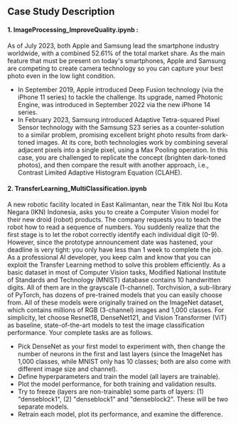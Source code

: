 ## Case Study Description
#### 1. ImageProcessing_ImproveQuality.ipynb :
As of July 2023, both Apple and Samsung lead the smartphone industry worldwide, with a combined 52.61% of the total market share. As the main feature that must be present on today's smartphones, Apple and Samsung are competing to create camera technology so you can capture your best photo even in the low light condition.
  - In September 2019, Apple introduced Deep Fusion technology (via the iPhone 11 series) to tackle the challenge. Its upgrade, named Photonic Engine, was introduced in September 2022 via the new iPhone 14 series.
  - In February 2023, Samsung introduced Adaptive Tetra-squared Pixel Sensor technology with the Samsung S23 series as a counter-solution to a similar problem, promising excellent bright photo results from dark-toned images.
At its core, both technologies work by combining several adjacent pixels into a single pixel, using a Max Pooling operation. In this case, you are challenged to replicate the concept (brighten dark-toned photos), and then compare the result with another approach, i.e., Contrast Limited Adaptive Histogram Equation (CLAHE).

#### 2. TransferLearning_MultiClassification.ipynb
   A new robotic facility located in East Kalimantan, near the Titik Nol Ibu Kota Negara (IKN) Indonesia, asks you to create a Computer Vision model for their new droid (robot) products. The company requests you to teach the robot how to read a sequence of numbers. You suddenly realize that the first stage is to let the robot correctly identify each individual digit (0-9). However, since the prototype announcement date was hastened, your deadline is very tight: you only have less than 1 week to complete the job. As a professional AI developer, you keep calm and know that you can exploit the Transfer Learning method to solve this problem efficiently.
   As a basic dataset in most of Computer Vision tasks, Modified National Institute of Standards and Technology (MNIST) database contains 10 handwritten digits. All of them are in the grayscale (1-channel). Torchvision, a sub-library of PyTorch, has dozens of pre-trained models that you can easily choose from. All of these models were originally trained on the ImageNet dataset, which contains millions of RGB (3-channel) images and 1,000 classes. For simplicity, let choose Resnet18, DenseNet121, and Vision Transformer (ViT) as baseline, state-of-the-art models to test the image classification performance. Your complete tasks are as follows.
- Pick DenseNet as your first model to experiment with, then change the number of neurons in the first and last layers (since the ImageNet has 1,000 classes, while MNIST only has 10 classes; both are also come with different image size and channel).
- Define hyperparameters and train the model (all layers are trainable).
- Plot the model performance, for both training and validation results.
- Try to freeze (layers are non-trainable) some parts of layers: (1) "denseblock1", (2) "denseblock1" and "denseblock2". These will be two separate models.
- Retrain each model, plot its performance, and examine the difference.
